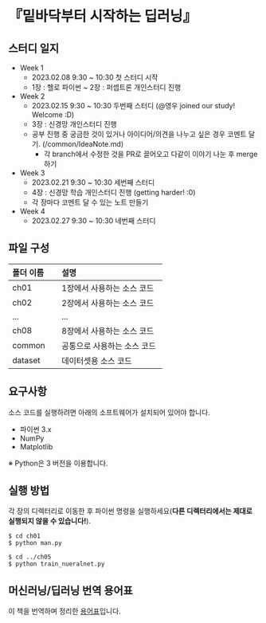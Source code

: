 # 『밑바닥부터 시작하는 딥러닝』

## 스터디 일지

- Week 1
    - 2023.02.08 9:30 ~ 10:30 첫 스터디 시작
    - 1장 : 헬로 파이썬 ~ 2장 : 퍼셉트론 개인스터디 진행
- Week 2
    - 2023.02.15 9:30 ~ 10:30 두번째 스터디 (@영우 joined our study! Welcome :D)
    - 3장 : 신경망 개인스터디 진행
    * 공부 진행 중 궁금한 것이 있거나 아이디어/의견을 나누고 싶은 경우 코멘트 달기. (/common/IdeaNote.md)
        * 각 branch에서 수정한 것을 PR로 끌어오고 다같이 이야기 나눈 후 merge하기
- Week 3
    - 2023.02.21 9:30 ~ 10:30 세번째 스터디
    - 4장 : 신경망 학습 개인스터디 진행 (getting harder! :0)
    * 각 장마다 코멘트 달 수 있는 노트 만들기 
- Week 4
    - 2023.02.27 9:30 ~ 10:30 네번째 스터디 

## 파일 구성

|폴더 이름 |설명                         |
|:--        |:--                          |
|ch01       |1장에서 사용하는 소스 코드 |
|ch02       |2장에서 사용하는 소스 코드    |
|...        |...                          |
|ch08       |8장에서 사용하는 소스 코드    |
|common     |공통으로 사용하는 소스 코드  |
|dataset    |데이터셋용 소스 코드 |

## 요구사항
소스 코드를 실행하려면 아래의 소프트웨어가 설치되어 있어야 합니다.

* 파이썬 3.x
* NumPy
* Matplotlib

※ Python은 3 버전을 이용합니다.

## 실행 방법

각 장의 디렉터리로 이동한 후 파이썬 명령을 실행하세요(**다른 디렉터리에서는 제대로 실행되지 않을 수 있습니다!**).

```
$ cd ch01
$ python man.py

$ cd ../ch05
$ python train_nueralnet.py
```

## 머신러닝/딥러닝 번역 용어표

이 책을 번역하며 정리한 [용어표](https://docs.google.com/spreadsheets/d/1ccwGiC01X-gs3PPcXPUz67W9rS6l994LD4AL18KF1_0)입니다.
